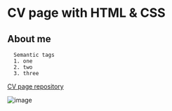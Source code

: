 # CV page with HTML & CSS

## About me

```
  Semantic tags
  1. one
  2. two
  3. three
```

[CV page repository](https://github.com/yupi-pot/CV_page_frontend.git)


![image](/img/photo.png)